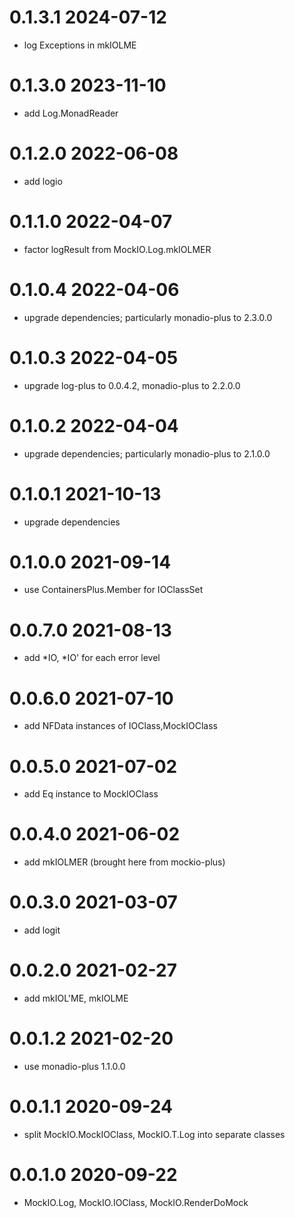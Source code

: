 0.1.3.1 2024-07-12
==================
- log Exceptions in mkIOLME

0.1.3.0 2023-11-10
==================
- add Log.MonadReader

0.1.2.0 2022-06-08
==================
- add logio

0.1.1.0 2022-04-07
==================
- factor logResult from MockIO.Log.mkIOLMER

0.1.0.4 2022-04-06
==================
- upgrade dependencies; particularly monadio-plus to 2.3.0.0

0.1.0.3 2022-04-05
==================
- upgrade log-plus to 0.0.4.2, monadio-plus to 2.2.0.0

0.1.0.2 2022-04-04
==================
- upgrade dependencies; particularly monadio-plus to 2.1.0.0

0.1.0.1 2021-10-13
==================
- upgrade dependencies

0.1.0.0 2021-09-14
==================
- use ContainersPlus.Member for IOClassSet

0.0.7.0 2021-08-13
==================
- add *IO, *IO' for each error level

0.0.6.0 2021-07-10
==================
- add NFData instances of IOClass,MockIOClass

0.0.5.0 2021-07-02
==================
- add Eq instance to MockIOClass

0.0.4.0 2021-06-02
==================
- add mkIOLMER (brought here from mockio-plus)

0.0.3.0 2021-03-07
==================
- add logit

0.0.2.0 2021-02-27
==================
- add mkIOL'ME, mkIOLME

0.0.1.2 2021-02-20
==================
- use monadio-plus 1.1.0.0

0.0.1.1 2020-09-24
==================
- split MockIO.MockIOClass, MockIO.T.Log into separate classes

0.0.1.0 2020-09-22
==================
- MockIO.Log, MockIO.IOClass, MockIO.RenderDoMock
